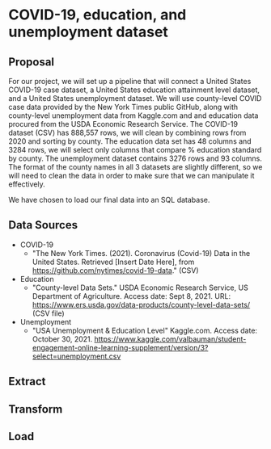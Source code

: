 # COVID-19, education, and unemployment dataset

## Proposal
For our project, we will set up a pipeline that will connect a United States COVID-19 case dataset, a United States education attainment level dataset, and a United States unemployment dataset. We will use county-level COVID case data provided by the New York Times public GitHub, along with county-level unemployment data from Kaggle.com and and education data procured from the USDA Economic Research Service. The COVID-19 dataset (CSV) has 888,557 rows, we will clean by combining rows from 2020 and sorting by county. The education data set has 48 columns and 3284 rows, we will select only columns that compare % education standard by county. The unemployment dataset contains 3276 rows and 93 columns. The format of the county names in all 3 datasets are slightly different, so we will need to clean the data in order to make sure that we can manipulate it effectively.

We have chosen to load our final data into an SQL database.

## Data Sources
- COVID-19 
  - "The New York Times. (2021). Coronavirus (Covid-19) Data in the United States. Retrieved [Insert Date Here], from https://github.com/nytimes/covid-19-data." (CSV) 
- Education
  -  "County-level Data Sets." USDA Economic Research Service, US Department of Agriculture. Access date: Sept 8, 2021. URL: https://www.ers.usda.gov/data-products/county-level-data-sets/ (CSV file)
- Unemployment
  - "USA Unemployment & Education Level" Kaggle.com. Access date: October 30, 2021. https://www.kaggle.com/valbauman/student-engagement-online-learning-supplement/version/3?select=unemployment.csv

## Extract

## Transform

## Load
  
